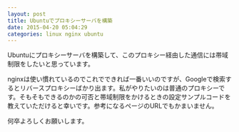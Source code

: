 ```yaml
---
layout: post
title: Ubuntuでプロキシーサーバを構築
date: 2015-04-20 05:04:29
categories: linux nginx ubuntu
---
```

<p>Ubuntuにプロキシーサーバを構築して、このプロキシー経由した通信には帯域制限をしたいと思っています。</p>

<p>nginxは使い慣れているのでこれでできれば一番いいのですが、Googleで検索するとリバースプロキシーばかり出ます。私がやりたいのは普通のプロキシーです。そもそもできるのかの可否と帯域制限をかけるときの設定サンプルコードを教えていただけると幸いです。参考になるページのURLでもかまいません。</p>

<p>何卒よろしくお願いします。</p>

